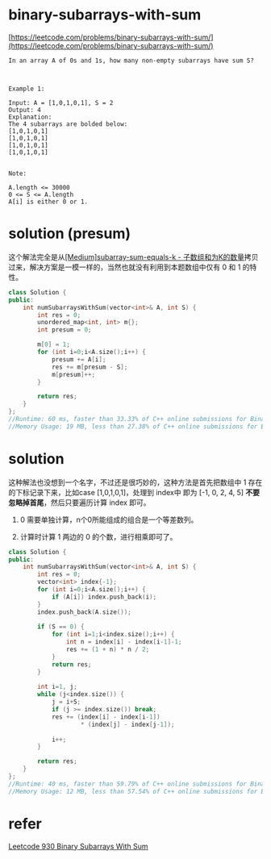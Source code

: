 # binary-subarrays-with-sum

[https://leetcode.com/problems/binary-subarrays-with-sum/](https://leetcode.com/problems/binary-subarrays-with-sum/)

```
In an array A of 0s and 1s, how many non-empty subarrays have sum S?

 

Example 1:

Input: A = [1,0,1,0,1], S = 2
Output: 4
Explanation: 
The 4 subarrays are bolded below:
[1,0,1,0,1]
[1,0,1,0,1]
[1,0,1,0,1]
[1,0,1,0,1]
 

Note:

A.length <= 30000
0 <= S <= A.length
A[i] is either 0 or 1.
```

# solution (presum) 

这个解法完全是从[[Medium]subarray-sum-equals-k - 子数组和为K的数量](https://github.com/xuwenzhi/leetcode/blob/master/array/subarray-sum-equals-k.md)拷贝过来，解决方案是一模一样的，当然也就没有利用到本题数组中仅有 0 和 1 的特性。

```c++
class Solution {
public:
    int numSubarraysWithSum(vector<int>& A, int S) {
        int res = 0;
        unordered_map<int, int> m{};
        int presum = 0;

        m[0] = 1;
        for (int i=0;i<A.size();i++) {
            presum += A[i];
            res += m[presum - S];
            m[presum]++;
        }

        return res;
    }
};
//Runtime: 60 ms, faster than 33.33% of C++ online submissions for Binary Subarrays With Sum.
//Memory Usage: 19 MB, less than 27.38% of C++ online submissions for Binary Subarrays With Sum.
```


# solution

这种解法也没想到一个名字，不过还是很巧妙的，这种方法是首先把数组中 1 存在的下标记录下来，比如case [1,0,1,0,1]，处理到 index中 即为 [-1, 0, 2, 4, 5] **不要忽略掉首尾**，然后只要遍历计算 index 即可。

1. 0 需要单独计算，n个0所能组成的组合是一个等差数列。

2. 计算时计算 1 两边的 0 的个数，进行相乘即可了。

```c++
class Solution {
public:
    int numSubarraysWithSum(vector<int>& A, int S) {
        int res = 0;
        vector<int> index{-1};
        for (int i=0;i<A.size();i++) {
            if (A[i]) index.push_back(i);
        }
        index.push_back(A.size());
        
        if (S == 0) {
            for (int i=1;i<index.size();i++) {
                int n = index[i] - index[i-1]-1;
                res += (1 + n) * n / 2;
            }
            return res;
        }
        
        int i=1, j;
        while (j<index.size()) {
            j = i+S;
            if (j >= index.size()) break;
            res += (index[i] - index[i-1]) 
                    * (index[j] - index[j-1]);
            
            i++;
        }

        return res;
    }
};
//Runtime: 40 ms, faster than 59.79% of C++ online submissions for Binary Subarrays With Sum.
//Memory Usage: 12 MB, less than 57.54% of C++ online submissions for Binary Subarrays With Sum.
```


# refer

[Leetcode 930 Binary Subarrays With Sum](https://buptwc.com/2018/10/28/Leetcode-930-Binary-Subarrays-With-Sum/)